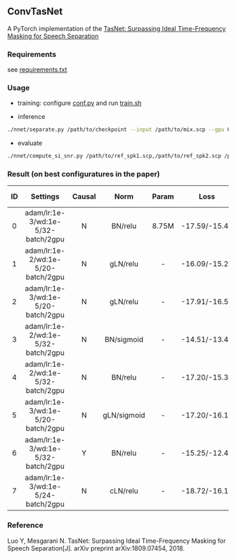 ## ConvTasNet

A PyTorch implementation of the [TasNet: Surpassing Ideal Time-Frequency Masking for Speech Separation](https://arxiv.org/abs/1809.07454)

### Requirements

see [requirements.txt](requirements.txt)

### Usage

* training: configure [conf.py](nnet/conf.py) and run [train.sh](train.sh)

* inference
```bash
./nnet/separate.py /path/to/checkpoint --input /path/to/mix.scp --gpu 0 > separate.log 2>&1 &
```

* evaluate
```bash
./nnet/compute_si_snr.py /path/to/ref_spk1.scp,/path/to/ref_spk2.scp /path/to/inf_spk1.scp,/path/to/inf_spk2.scp
```

### Result (on best configuratures in the paper)

  |  ID   |             Settings               | Causal |    Norm     | Param |     Loss      | Si-SDR |
  | :---: | :--------------------------------: | :---:  | :---------: | :---: | :-----------: | :----: |
  |   0   | adam/lr:1e-3/wd:1e-5/32-batch/2gpu |   N    |   BN/relu   | 8.75M | -17.59/-15.45 | 14.63  |
  |   1   | adam/lr:1e-2/wd:1e-5/20-batch/2gpu |   N    |  gLN/relu   |   -   | -16.09/-15.21 | 14.58  |
  |   2   | adam/lr:1e-3/wd:1e-5/20-batch/2gpu |   N    |  gLN/relu   |   -   | -17.91/-16.54 | 15.87  |
  |   3   | adam/lr:1e-2/wd:1e-5/32-batch/2gpu |   N    | BN/sigmoid  |   -   | -14.51/-13.40 | 12.62  |
  |   4   | adam/lr:1e-2/wd:1e-5/32-batch/2gpu |   N    |   BN/relu   |   -   | -17.20/-15.38 | 14.58  |
  |   5   | adam/lr:1e-3/wd:1e-5/20-batch/2gpu |   N    | gLN/sigmoid |   -   | -17.20/-16.11 | 15.55  |
  |   6   | adam/lr:1e-3/wd:1e-5/32-batch/2gpu |   Y    |   BN/relu   |   -   | -15.25/-12.47 | 11.42  |
  |   7   | adam/lr:1e-3/wd:1e-5/24-batch/2gpu |   N    |  cLN/relu   |   -   | -18.72/-16.17 | 15.25  |

### Reference

Luo Y, Mesgarani N. TasNet: Surpassing Ideal Time-Frequency Masking for Speech Separation[J]. arXiv preprint arXiv:1809.07454, 2018.